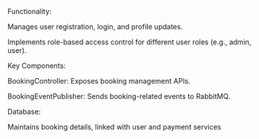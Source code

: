 Functionality: 

Manages user registration, login, and profile updates. 

Implements role-based access control for different user roles (e.g., admin, user). 

Key Components: 

BookingController: Exposes booking management APIs. 

BookingEventPublisher: Sends booking-related events to RabbitMQ. 

 

Database: 

Maintains booking details, linked with user and payment services
